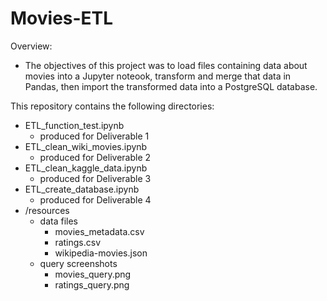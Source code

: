 # Movies-ETL

Overview:
* The objectives of this project was to load files containing data about movies into a Jupyter noteook, transform and merge that data in Pandas, then import the transformed data into a PostgreSQL database.

This repository contains the following directories:
* ETL_function_test.ipynb
  - produced for Deliverable 1
* ETL_clean_wiki_movies.ipynb
  - produced for Deliverable 2
* ETL_clean_kaggle_data.ipynb
  - produced for Deliverable 3
* ETL_create_database.ipynb
  - produced for Deliverable 4
* /resources
  - data files
    * movies_metadata.csv
    * ratings.csv
    * wikipedia-movies.json
  - query screenshots
    * movies_query.png
    * ratings_query.png
